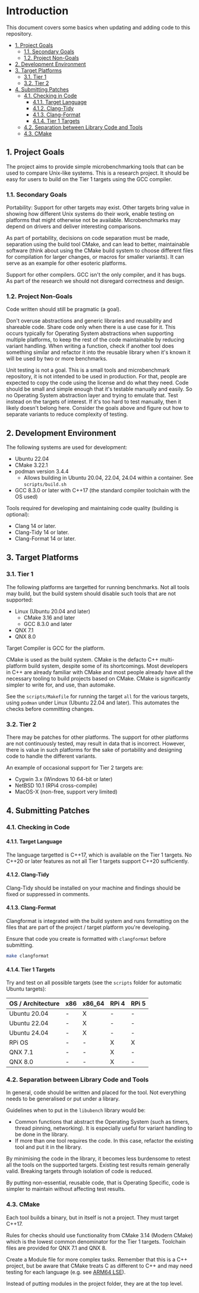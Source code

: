 # Introduction <!-- omit in toc -->

This document covers some basics when updating and adding code to this
repository.

- [1. Project Goals](#1-project-goals)
  - [1.1. Secondary Goals](#11-secondary-goals)
  - [1.2. Project Non-Goals](#12-project-non-goals)
- [2. Development Environment](#2-development-environment)
- [3. Target Platforms](#3-target-platforms)
  - [3.1. Tier 1](#31-tier-1)
  - [3.2. Tier 2](#32-tier-2)
- [4. Submitting Patches](#4-submitting-patches)
  - [4.1. Checking in Code](#41-checking-in-code)
    - [4.1.1. Target Language](#411-target-language)
    - [4.1.2. Clang-Tidy](#412-clang-tidy)
    - [4.1.3. Clang-Format](#413-clang-format)
    - [4.1.4. Tier 1 Targets](#414-tier-1-targets)
  - [4.2. Separation between Library Code and Tools](#42-separation-between-library-code-and-tools)
  - [4.3. CMake](#43-cmake)

## 1. Project Goals

The project aims to provide simple microbenchmarking tools that can be used to
compare Unix-like systems. This is a research project. It should be easy for
users to build on the Tier 1 targets using the GCC compiler.

### 1.1. Secondary Goals

Portability: Support for other targets may exist. Other targets bring value in
showing how different Unix systems do their work, enable testing on platforms
that might otherwise not be available. Microbenchmarks may depend on drivers and
deliver interesting comparisons.

As part of portability, decisions on code separation must be made, separation
using the build tool CMake, and can lead to better, maintainable software (think
about using the CMake build system to choose different files for compilation for
larger changes, or macros for smaller variants). It can serve as an example for
other esoteric platforms.

Support for other compilers. GCC isn't the only compiler, and it has bugs. As
part of the research we should not disregard correctness and design.

### 1.2. Project Non-Goals

Code written should still be pragmatic (a goal).

Don't overuse abstractions and generic libraries and reusability and shareable
code. Share code only when there is a use case for it. This occurs typically for
Operating System abstractions when supporting multiple platforms, to keep the
rest of the code maintainable by reducing variant handling. When writing a
function, check if another tool does something similar and refactor it into the
reusable library when it's known it will be used by two or more benchmarks.

Unit testing is not a goal. This is a small tools and microbenchmark repository,
it is not intended to be used in production. For that, people are expected to
copy the code using the license and do what they need. Code should be small and
simple enough that it's testable manually and easily. So no Operating System
abstraction layer and trying to emulate that. Test instead on the targets of
interest. If it's too hard to test manually, then it likely doesn't belong here.
Consider the goals above and figure out how to separate variants to reduce
complexity of testing.

## 2. Development Environment

The following systems are used for development:

- Ubuntu 22.04
- CMake 3.22.1
- podman version 3.4.4
  - Allows building in Ubuntu 20.04, 22.04, 24.04 within a container. See
    `scripts/build.sh`
- GCC 8.3.0 or later with C++17 (the standard compiler toolchain with the OS
  used)

Tools required for developing and maintaining code quality (building is
optional):

- Clang 14 or later.
- Clang-Tidy 14 or later.
- Clang-Format 14 or later.

## 3. Target Platforms

### 3.1. Tier 1

The following platforms are targetted for running benchmarks. Not all tools may
build, but the build system should disable such tools that are not supported:

- Linux (Ubuntu 20.04 and later)
  - CMake 3.16 and later
  - GCC 8.3.0 and later
- QNX 7.1
- QNX 8.0

Target Compiler is GCC for the platform.

CMake is used as the build system. CMake is the defacto C++ multi-platform build
system, despite some of its shortcomings. Most developers in C++ are already
familiar with CMake and most people already have all the necessary tooling to
build projects based on CMake. CMake is significantly simpler to write for, and
use, than automake.

See the `scripts/Makefile` for running the target `all` for the various targets,
using `podman` under Linux (Ubuntu 22.04 and later). This automates the checks
before committing changes.

### 3.2. Tier 2

There may be patches for other platforms. The support for other platforms are
not continuously tested, may result in data that is incorrect. However, there is
value in such platforms for the sake of portability and designing code to handle
the different variants.

An example of occasional support for Tier 2 targets are:

- Cygwin 3.x (Windows 10 64-bit or later)
- NetBSD 10.1 (RPi4 cross-compile)
- MacOS-X (non-free, support very limited)

## 4. Submitting Patches

### 4.1. Checking in Code

#### 4.1.1. Target Language

The language targetted is C++17, which is available on the Tier 1 targets. No
C++20 or later features as not all Tier 1 targets support C++20 sufficiently.

#### 4.1.2. Clang-Tidy

Clang-Tidy should be installed on your machine and findings should be fixed or
suppressed in comments.

#### 4.1.3. Clang-Format

Clangformat is integrated with the build system and runs formatting on the files
that are part of the project / target platform you're developing.

Ensure that code you create is formatted with `clangformat` before submitting.

```sh
make clangformat
```

#### 4.1.4. Tier 1 Targets

Try and test on all possible targets (see the `scripts` folder for automatic
Ubuntu targets):

| OS / Architecture | x86 | x86_64 | RPi 4 | RPi 5 |
| ----------------- | --- | ------ | ----- | ----- |
| Ubuntu 20.04      | -   | X      | -     | -     |
| Ubuntu 22.04      | -   | X      | -     | -     |
| Ubuntu 24.04      | -   | X      | -     | -     |
| RPi OS            | -   | -      | X     | X     |
| QNX 7.1           | -   | -      | X     | -     |
| QNX 8.0           | -   | -      | X     | -     |

### 4.2. Separation between Library Code and Tools

In general, code should be written and placed for the tool. Not everything needs
to be generalised or put under a library.

Guidelines when to put in the `libubench` library would be:

- Common functions that abstract the Operating System (such as timers, thread
  pinning, networking). It is especially useful for variant handling to be done
  in the library.
- If more than one tool requires the code. In this case, refactor the existing
  tool and put it in the library.

By minimising the code in the library, it becomes less burdensome to retest all
the tools on the supported targets. Existing test results remain generally
valid. Breaking targets through isolation of code is reduced.

By putting non-essential, reusable code, that is Operating Specific, code is
simpler to maintain without affecting test results.

### 4.3. CMake

Each tool builds a binary, but in itself is not a project. They must target
C++17.

Rules for checks should use functionality from CMake 3.14 (Modern CMake) which
is the lowest common denominator for the Tier 1 targets. Toolchain files are
provided for QNX 7.1 and QNX 8.

Create a Module file for more complex tasks. Remember that this is a C++
project, but be aware that CMake treats C as different to C++ and may need
testing for each language (e.g. see [ARM64
LSE](../cmake/modules/arm/arm64_has_lse.cmake)).

Instead of putting modules in the project folder, they are at the top level.
